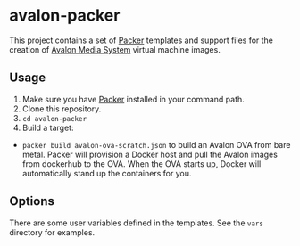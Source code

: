 # avalon-packer
This project contains a set of [Packer](http://packer.io) templates and support files for the creation of [Avalon Media System](https://github.com/avalonmediasystem/avalon) virtual machine images.

## Usage
1. Make sure you have [Packer](http://packer.io) installed in your command path.
1. Clone this repository.
2. `cd avalon-packer`
3. Build a target:
  * `packer build avalon-ova-scratch.json` to build an Avalon OVA from bare metal. Packer will provision a Docker host and pull the Avalon images from dockerhub to the OVA. When the OVA starts up, Docker will automatically stand up the containers for you.

## Options
There are some user variables defined in the templates. See the `vars` directory for examples.

